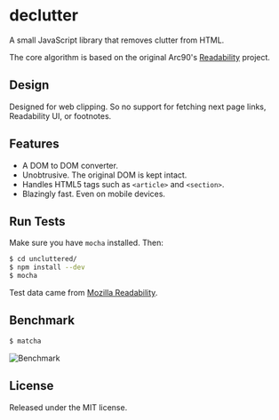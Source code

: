 # declutter
A small JavaScript library that removes clutter from HTML.

The core algorithm is based on the original Arc90's [Readability](https://code.google.com/p/arc90labs-readability/) project.

## Design

Designed for web clipping. So no support for fetching next page links, Readability UI, or footnotes.

## Features

* A DOM to DOM converter.
* Unobtrusive. The original DOM is kept intact.
* Handles HTML5 tags such as `<article>` and `<section>`.
* Blazingly fast. Even on mobile devices.

## Run Tests

Make sure you have `mocha` installed. Then:

```bash
$ cd uncluttered/
$ npm install --dev
$ mocha
```

Test data came from [Mozilla Readability](https://github.com/mozilla/readability).

## Benchmark

```bash
$ matcha
```

![Benchmark](https://raw.githubusercontent.com/ylian/declutter/master/benchmark/result.png)

## License

Released under the MIT license.